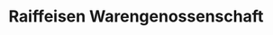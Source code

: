 ---
title: "Raiffeisen Warengenossenschaft"
url: /winningen/raiffeisen-warengenossenschaft/
shop: Baumarkt
---